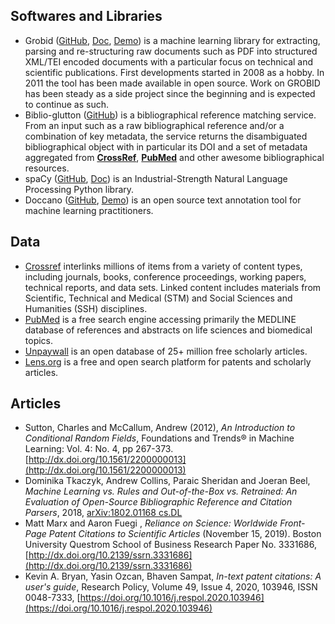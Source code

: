 [grobid-gh]:https://github.com/kermitt2/grobid
[grobid-doc]:https://grobid.readthedocs.io/en/latest/
[grobid-demo]:http://cloud.science-miner.com/grobid/
[biblio-glutton]:https://github.com/kermitt2/biblio-glutton
[spaCy-doc]:https://spacy.io/
[spaCy-gh]:https://github.com/explosion/spaCy
[doccano-gh]:https://github.com/doccano/doccano
[doccano-demo]:https://doccano.herokuapp.com/

## Softwares and Libraries

- Grobid ([GitHub][grobid-gh], [Doc][grobid-doc], [Demo][grobid-demo]) is a machine learning library for extracting, parsing and re-structuring raw documents such as PDF into structured XML/TEI encoded documents with a particular focus on technical and scientific publications. First developments started in 2008 as a hobby. In 2011 the tool has been made available in open source. Work on GROBID has been steady as a side project since the beginning and is expected to continue as such.
- Biblio-glutton ([GitHub][biblio-glutton]) is a bibliographical reference matching service. From an input such as a raw bibliographical reference and/or a combination of key metadata, the service returns the disambiguated bibliographical object with in particular its DOI and a set of metadata aggregated from [**CrossRef**](./vocabulary#crossref), [**PubMed**](./vocabulary#pubmed) and other awesome bibliographical resources.
- spaCy ([GitHub][spaCy-gh], [Doc][spaCy-doc]) is an Industrial-Strength Natural Language Processing Python library.
- Doccano ([GitHub][doccano-gh], [Demo][doccano-demo]) is an open source text annotation tool for machine learning practitioners.

## Data

- [Crossref](https://www.crossref.org) interlinks millions of items from a variety of content types, including journals, books, conference proceedings, working papers, technical reports, and data sets. Linked content includes materials from Scientific, Technical and Medical (STM) and Social Sciences and Humanities (SSH) disciplines.
- [PubMed](https://www.ncbi.nlm.nih.gov/pubmed/) is a free search engine accessing primarily the MEDLINE database of references and abstracts on life sciences and biomedical topics.
- [Unpaywall](https://unpaywall.org) is an open database of 25+ million free scholarly articles.
- [Lens.org](https://www.lens.org) is a free and open search platform for patents and scholarly articles.

## Articles

- Sutton, Charles and McCallum, Andrew  (2012), *An Introduction to Conditional Random Fields*, Foundations and Trends® in Machine Learning: Vol. 4: No. 4, pp 267-373. [http://dx.doi.org/10.1561/2200000013](http://dx.doi.org/10.1561/2200000013)
- Dominika Tkaczyk, Andrew Collins, Paraic Sheridan and Joeran Beel, *Machine Learning vs. Rules and Out-of-the-Box vs. Retrained: An Evaluation of Open-Source Bibliographic Reference and Citation Parsers*, 2018, [arXiv:1802.01168 cs.DL](https://arxiv.org/abs/1802.01168)
- Matt Marx and Aaron Fuegi , *Reliance on Science: Worldwide Front-Page Patent Citations to Scientific Articles* (November 15, 2019). Boston University Questrom School of Business Research Paper No. 3331686, [http://dx.doi.org/10.2139/ssrn.3331686](http://dx.doi.org/10.2139/ssrn.3331686)
- Kevin A. Bryan, Yasin Ozcan, Bhaven Sampat, *In-text patent citations: A user's guide*, Research Policy, Volume 49, Issue 4, 2020, 103946, ISSN 0048-7333, [https://doi.org/10.1016/j.respol.2020.103946](https://doi.org/10.1016/j.respol.2020.103946)
